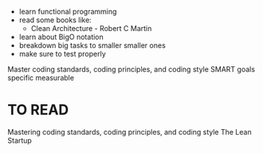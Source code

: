- learn functional programming
- read some books like: 
	- Clean Architecture - Robert C Martin
- learn about BigO notation
- breakdown big tasks to smaller smaller ones
- make sure to test properly


Master coding standards, coding principles, and coding style
SMART goals
specific 
measurable

# TO READ
Mastering coding standards, coding principles, and coding style
The Lean Startup

